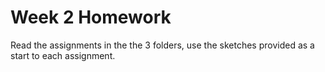 # Week 2 Homework

Read the assignments in the the 3 folders, use the sketches provided as a start to each assignment.
